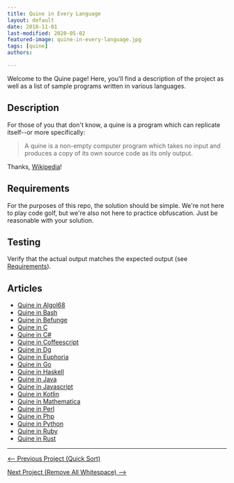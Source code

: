 ```yaml
---
title: Quine in Every Language
layout: default
date: 2018-11-01
last-modified: 2020-05-02
featured-image: quine-in-every-language.jpg
tags: [quine]
authors:

---
```


Welcome to the Quine page! Here, you'll find a description of the project as well as a list of sample programs written in various languages.

## Description

For those of you that don't know, a quine is a program which can replicate
itself--or more specifically:

> A quine is a non-empty computer program which takes no input and produces a
> copy of its own source code as its only output.

Thanks, [Wikipedia][1]!

[1]: https://en.wikipedia.org/wiki/Quine_(computing)


## Requirements

For the purposes of this repo, the solution should be simple. We're not here
to play code golf, but we're also not here to practice obfuscation. Just be
reasonable with your solution.


## Testing

Verify that the actual output matches the expected output
(see [Requirements](#requirements)).


## Articles

- [Quine in Algol68](https://rzuckerm.github.io/sample-programs-website-copy/projects/quine/algol68)
- [Quine in Bash](https://rzuckerm.github.io/sample-programs-website-copy/projects/quine/bash)
- [Quine in Befunge](https://rzuckerm.github.io/sample-programs-website-copy/projects/quine/befunge)
- [Quine in C](https://rzuckerm.github.io/sample-programs-website-copy/projects/quine/c)
- [Quine in C#](https://rzuckerm.github.io/sample-programs-website-copy/projects/quine/c-sharp)
- [Quine in Coffeescript](https://rzuckerm.github.io/sample-programs-website-copy/projects/quine/coffeescript)
- [Quine in Dg](https://rzuckerm.github.io/sample-programs-website-copy/projects/quine/dg)
- [Quine in Euphoria](https://rzuckerm.github.io/sample-programs-website-copy/projects/quine/euphoria)
- [Quine in Go](https://rzuckerm.github.io/sample-programs-website-copy/projects/quine/go)
- [Quine in Haskell](https://rzuckerm.github.io/sample-programs-website-copy/projects/quine/haskell)
- [Quine in Java](https://rzuckerm.github.io/sample-programs-website-copy/projects/quine/java)
- [Quine in Javascript](https://rzuckerm.github.io/sample-programs-website-copy/projects/quine/javascript)
- [Quine in Kotlin](https://rzuckerm.github.io/sample-programs-website-copy/projects/quine/kotlin)
- [Quine in Mathematica](https://rzuckerm.github.io/sample-programs-website-copy/projects/quine/mathematica)
- [Quine in Perl](https://rzuckerm.github.io/sample-programs-website-copy/projects/quine/perl)
- [Quine in Php](https://rzuckerm.github.io/sample-programs-website-copy/projects/quine/php)
- [Quine in Python](https://rzuckerm.github.io/sample-programs-website-copy/projects/quine/python)
- [Quine in Ruby](https://rzuckerm.github.io/sample-programs-website-copy/projects/quine/ruby)
- [Quine in Rust](https://rzuckerm.github.io/sample-programs-website-copy/projects/quine/rust)

***

<nav class="project-nav">

<div id="prev" markdown="1">

[<-- Previous Project (Quick Sort)](https://rzuckerm.github.io/sample-programs-website-copy/projects/quick-sort)

</div>

<div id="next" markdown="1">

[Next Project (Remove All Whitespace) -->](https://rzuckerm.github.io/sample-programs-website-copy/projects/remove-all-whitespace)

</div>

</nav>